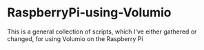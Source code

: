 # RaspberryPi-using-Volumio
This is a general collection of scripts, which I've either gathered or changed, for using Volumio on the Raspberry Pi
